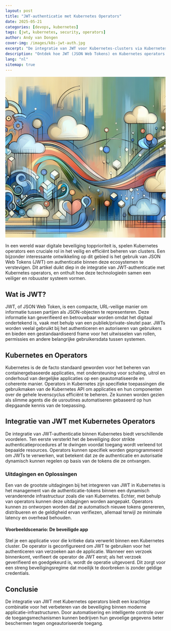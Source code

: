 ```yaml
---
layout: post
title: "JWT-authenticatie met Kubernetes Operators"
date: 2025-05-21
categories: [devops, kubernetes]
tags: [jwt, kubernetes, security, operators]
author: Andy van Dongen
cover-img: /images/k8s-jwt-auth.jpg
excerpt: "De integratie van JWT voor Kubernetes-clusters via Kubernetes operators benadrukt geavanceerde methodologieën voor veilig clustermanagement."
description: "Ontdek hoe JWT (JSON Web Tokens) en Kubernetes operators samenwerken om de beveiliging van Kubernetes-clusters te versterken door automatisering en slimme managementpraktijken."
lang: "nl"
sitemap: true
---
```


![](/images/k8s-jwt-auth.jpg)

In een wereld waar digitale beveiliging topprioriteit is, spelen Kubernetes operators een cruciale rol in het veilig en efficiënt beheren van clusters. Een bijzonder interessante ontwikkeling op dit gebied is het gebruik van JSON Web Tokens (JWT) om authenticatie binnen deze ecosystemen te verstevigen. Dit artikel duikt diep in de integratie van JWT-authenticatie met Kubernetes operators, en onthult hoe deze technologieën samen een veiliger en robuuster systeem vormen.

## Wat is JWT?
JWT, of JSON Web Token, is een compacte, URL-veilige manier om informatie tussen partijen als JSON-objecten te representeren. Deze informatie kan geverifieerd en betrouwbaar worden omdat het digitaal ondertekend is, vaak met behulp van een publiek/private-sleutel paar. JWTs worden veelal gebruikt bij het authenticeren en autoriseren van gebruikers en bieden een gestandaardiseerd frame voor het uitwisselen van rollen, permissies en andere belangrijke gebruikersdata tussen systemen.

## Kubernetes en Operators
Kubernetes is de de facto standaard geworden voor het beheren van containergebaseerde applicaties, met ondersteuning voor schaling, uitrol en onderhoud van dergelijke applicaties op een geautomatiseerde en coherente manier. Operators in Kubernetes zijn specifieke toepassingen die gebruikmaken van de Kubernetes API om applicaties en hun componenten over de gehele levenscyclus efficiënt te beheren. Ze kunnen worden gezien als slimme agents die de usroutines automatiseren gebaseerd op hun diepgaande kennis van de toepassing.

## Integratie van JWT met Kubernetes Operators
De integratie van JWT-authenticatie binnen Kubernetes biedt verschillende voordelen. Ten eerste versterkt het de beveiliging door strikte authenticatieprocedures af te dwingen voordat toegang wordt verleend tot bepaalde resources. Operators kunnen specifiek worden geprogrammeerd om JWTs te verwerken, wat betekent dat ze de authenticatie en autorisatie dynamisch kunnen regelen op basis van de tokens die ze ontvangen.

### Uitdagingen en Oplossingen
Een van de grootste uitdagingen bij het integreren van JWT in Kubernetes is het management van de authenticatie-tokens binnen een dynamisch veranderende infrastructuur zoals die van Kubernetes. Echter, met behulp van operators kunnen deze uitdagingen worden aangepakt. Operators kunnen zo ontworpen worden dat ze automatisch nieuwe tokens genereren, distribueren en de geldigheid ervan verifiezen, allemaal terwijl ze minimale latency en overhead behouden.

#### Voorbeeldscenario: De beveiligde app
Stel je een applicatie voor die kritieke data verwerkt binnen een Kubernetes cluster. De operator is geconfigureerd om JWT te gebruiken voor het authenticeren van verzoeken aan de applicatie. Wanneer een verzoek binnenkomt, verifieert de operator de JWT eerst; als het verzoek geverifieerd en goedgekeurd is, wordt de operatie uitgevoerd. Dit zorgt voor een streng beveiligingsregime dat moeilijk te doorbreken is zonder geldige credentials.

## Conclusie
De integratie van JWT met Kubernetes operators biedt een krachtige combinatie voor het verbeteren van de beveiliging binnen moderne applicatie-infrastructuren. Door automatisering en intelligente controle over de toegangsmechanismen kunnen bedrijven hun gevoelige gegevens beter beschermen tegen ongeautoriseerde toegang.